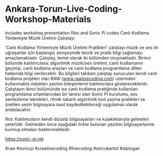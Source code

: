 # Ankara-Torun-Live-Coding-Workshop-Materials
includes workshop presentation files and Sonic Pi codes 
Canlı Kodlama Yöntemiyle Müzik Üretimi Çalıştayı

‘Canlı Kodlama Yöntemiyle Müzik Üretimi Pratikleri’ çalıştayı müzik ve ses ile uğraşanlar için başlangıç seviyesinde teorik ve pratik bilgi sağlamayı amaçlamaktadır. Çalıştay, temel olarak iki bölümden oluşmaktadır. Birinci bölümde katılımcılara; algoritmik müzik/ses üretimi, canlı kodlamanın geçmişi, canlı kodlama araçları ve canlı kodlama programlama dilleri hakkında bilgi verilecektir. Bu bilgileri takiben çalıştay sunucuları kendi canlı kodlama projeleri olan RAW (www.rawlivecoding.com) üzerinden kullanmakta oldukları yazılım bileşenlerini katılımcılara göstereceklerdir. Çalıştayın ikinci bölümünde ise canlı kodlama pratiğinde kullanılan programlama ortamlarından bir tanesi olan Sonic Pi kurulumu, ses sentezleme teknikleri, ritmik tabanlı algoritmik kod yazma pratikleri ve üretilen sesin bilgisayara nasıl kaydedilebileceği uygulamalı olarak anlatılacaktır.

Not: Katılımcıların kendi dizüstü bilgisayarları ve kulaklıklarıyla gelmeleri yeterlidir. Gelmeden önce aşağıdaki linkte bulunan yazılımı bilgisayarlarına kurmuş olmaları beklenmektedir.

https://sonic-pi.net

#raw #sonicpi #creativecoding #livecoding #selcukartut #alptugan
